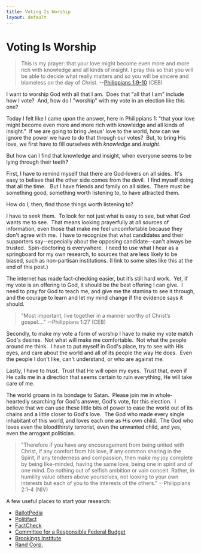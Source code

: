 ```yaml
---
title: Voting Is Worship 
layout: default
---
```


Voting Is Worship
=================

> This is my prayer: that your love might become even more and more rich with knowledge and all kinds of insight. I pray this so that you will be able to decide what really matters and so you will be sincere and blameless on the day of Christ.  --[Philippians 1:9-10](https://www.biblegateway.com/passage/?search=phillipians+1&version=CEB) (CEB)

I want to worship God with all that I am.  Does that "all that I am" include how
I vote?  And, how do I
"worship" with my vote in an election like this one? 

Today I felt like I came upon the answer, here in Philippians
1: "that your love might become even more and more rich with knowledge and
all kinds of insight."  If we are
going to bring Jesus' love to the world, how can we ignore the power we have to
do that through our votes?  But, to bring
His love, we first have to fill ourselves with *knowledge* and *insight*.  

But how can I find that knowledge and insight, when everyone
seems to be lying through their teeth? 

First, I have to remind myself that there are God-lovers on
all sides.  It's easy to believe that the
other side comes from the devil.  I find
myself doing that all the time.   But I
have friends and family on all sides. 
There must be something good, something worth listening to, to have
attracted them. 

How do I, then, find those things worth listening to?  

I have to *seek*
them.  To look for not just what is easy
to see, but what *God* wants me to
see.  That means looking prayerfully at *all* sources of information, even those
that make me feel uncomfortable because they don't agree with me.  I have to recognize that what candidates and
their supporters say--especially about the opposing candidate--can't always be
trusted.  Spin-doctoring is
everywhere.  I need to use what I hear as
a springboard for my own research, to sources that are less likely to be
biased, such as non-partisan institutions. (I link to some sites like this at
the end of this post.)

The internet has made fact-checking easier, but it’s still
hard work.  Yet, if my vote is an
offering to God, it should be the best offering I can give.  I need to pray for God to teach me, and give
me the stamina to see it through, and the courage to learn and let my mind
change if the evidence says it should.

> "Most important, live together in a manner worthy of
Christ’s gospel...." --Philippians 1:27 (CEB)

Secondly, to make my vote a form of worship I have to make my
vote match God's desires.  Not what will
make me comfortable.  Not what the people
around me think.  I have to put myself in
God's place, try to see with His eyes, and care about the world and all of its
people the way He does.  Even the people
I don't like, can't understand, or who are against me.  

Lastly, I have to *trust*.  Trust that He will open my eyes.  Trust that, even if He calls me in a
direction that seems certain to ruin everything, He will take care of me.

The world groans in its bondage to Satan.  Please join me in whole-heartedly searching
for God's answer, God's vote, for this election.  I believe that we can use these little bits
of power to ease the world out of its chains and a little closer to God's
love.  The God who made every single
inhabitant of this world, and loves each one as His own child.  The God who loves even the bloodthirsty
terrorist, even the unwanted child, and yes, even the arrogant politician.

> "Therefore if you have any encouragement from being united with Christ, if any comfort from his love, if any common sharing in the Spirit, if any tenderness and compassion, then make my joy complete by being like-minded, having the same love, being one in spirit and of one mind. Do nothing out of selfish ambition or vain conceit. Rather, in humility value others above yourselves, not looking to your own interests but each of you to the interests of the others." --Philippians 2:1-4 (NIV)

A few useful places to start your research:

* [BallotPedia](https://ballotpedia.org/)
* [Politifact](http://www.politifact.com/)
* [FactCheck](http://www.factcheck.org/)
* [Committee for a Responsible Federal Budget](http://crfb.org/)
* [Brookings Institute](https://www.brookings.edu/research/what-are-the-presidential-candidates-saying-about-poverty-and-opportunity/)
* [Rand Corp.](http://www.rand.org/blog/2016/09/estimating-the-impacts-of-the-trump-and-clinton-health.html)


